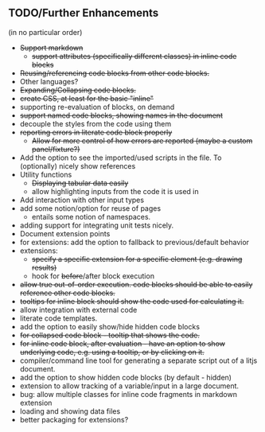 
## TODO/Further Enhancements
(in no particular order)

- ~~Support markdown~~
  - ~~support attributes (specifically different classes) in inline code blocks~~
- ~~Reusing/referencing code blocks from other code blocks.~~
- Other languages?
- ~~Expanding/Collapsing code blocks.~~
- ~~create CSS, at least for the basic "inline"~~
- supporting re-evaluation of blocks, on demand
- ~~support named code blocks, showing names in the document~~
- decouple the styles from the code using them
- ~~reporting errors in literate code block properly~~
  - ~~Allow for more control of how errors are reported (maybe a custom panel/fixture?)~~
- Add the option to see the imported/used scripts in the file. To (optionally) nicely show references
- Utility functions
  - ~~Displaying tabular data easily~~
  - allow highlighting inputs from the code it is used in
- Add interaction with other input types
- add some notion/option for reuse of pages
  - entails some notion of namespaces.
- adding support for integrating unit tests nicely.
- Document extension points
- for extensions: add the option to fallback to previous/default behavior
- extensions:
  - ~~specify a specific extension for a specific element (e.g. drawing results)~~
  - hook for ~~before~~/after block execution
- ~~allow true out-of-order execution. code blocks should be able to easily reference other code blocks.~~
- ~~tooltips for inline block should show the code used for calculating it.~~
- allow integration with external code
- literate code templates.
- add the option to easily show/hide hidden code blocks
- ~~for collapsed code block - tooltip that shows the code.~~
- ~~for inline code block, after evaluation - have an option to show underlying code, e.g. using a tooltip, or by clicking on it.~~
- compiler/command line tool for generating a separate script out of a litjs document.
- add the option to show hidden code blocks (by default - hidden)
- extension to allow tracking of a variable/input in a large document.
- bug: allow multiple classes for inline code fragments in markdown extension
- loading and showing data files
- better packaging for extensions?
